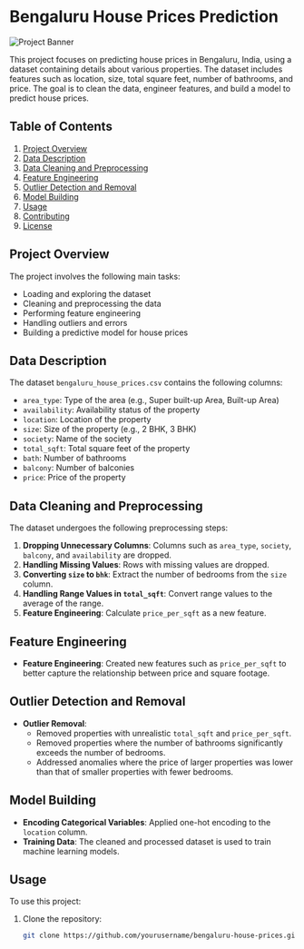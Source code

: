 # Bengaluru House Prices Prediction

![Project Banner](https://user-images.githubusercontent.com/48794028/148332938-4e66d4ca-2d16-474f-8482-340aef6a48d0.png)

This project focuses on predicting house prices in Bengaluru, India, using a dataset containing details about various properties. The dataset includes features such as location, size, total square feet, number of bathrooms, and price. The goal is to clean the data, engineer features, and build a model to predict house prices.

## Table of Contents

1. [Project Overview](#project-overview)
2. [Data Description](#data-description)
3. [Data Cleaning and Preprocessing](#data-cleaning-and-preprocessing)
4. [Feature Engineering](#feature-engineering)
5. [Outlier Detection and Removal](#outlier-detection-and-removal)
6. [Model Building](#model-building)
7. [Usage](#usage)
8. [Contributing](#contributing)
9. [License](#license)

## Project Overview

The project involves the following main tasks:
- Loading and exploring the dataset
- Cleaning and preprocessing the data
- Performing feature engineering
- Handling outliers and errors
- Building a predictive model for house prices

## Data Description

The dataset `bengaluru_house_prices.csv` contains the following columns:
- `area_type`: Type of the area (e.g., Super built-up Area, Built-up Area)
- `availability`: Availability status of the property
- `location`: Location of the property
- `size`: Size of the property (e.g., 2 BHK, 3 BHK)
- `society`: Name of the society
- `total_sqft`: Total square feet of the property
- `bath`: Number of bathrooms
- `balcony`: Number of balconies
- `price`: Price of the property

## Data Cleaning and Preprocessing

The dataset undergoes the following preprocessing steps:
1. **Dropping Unnecessary Columns**: Columns such as `area_type`, `society`, `balcony`, and `availability` are dropped.
2. **Handling Missing Values**: Rows with missing values are dropped.
3. **Converting `size` to `bhk`**: Extract the number of bedrooms from the `size` column.
4. **Handling Range Values in `total_sqft`**: Convert range values to the average of the range.
5. **Feature Engineering**: Calculate `price_per_sqft` as a new feature.

## Feature Engineering

- **Feature Engineering**: Created new features such as `price_per_sqft` to better capture the relationship between price and square footage.

## Outlier Detection and Removal

- **Outlier Removal**:
  - Removed properties with unrealistic `total_sqft` and `price_per_sqft`.
  - Removed properties where the number of bathrooms significantly exceeds the number of bedrooms.
  - Addressed anomalies where the price of larger properties was lower than that of smaller properties with fewer bedrooms.

## Model Building

- **Encoding Categorical Variables**: Applied one-hot encoding to the `location` column.
- **Training Data**: The cleaned and processed dataset is used to train machine learning models.

## Usage

To use this project:
1. Clone the repository:
   ```bash
   git clone https://github.com/yourusername/bengaluru-house-prices.git
